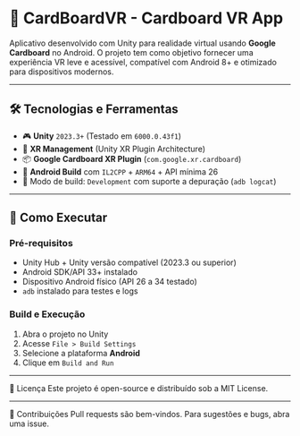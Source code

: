 # 📱 CardBoardVR - Cardboard VR App

Aplicativo desenvolvido com Unity para realidade virtual usando **Google Cardboard** no Android. O projeto tem como objetivo fornecer uma experiência VR leve e acessível, compatível com Android 8+ e otimizado para dispositivos modernos.

---

## 🛠️ Tecnologias e Ferramentas

- 🎮 **Unity** `2023.3+` (Testado em `6000.0.43f1`)
- 🧠 **XR Management** (Unity XR Plugin Architecture)
- 📦 **Google Cardboard XR Plugin** (`com.google.xr.cardboard`)
- 📱 **Android Build** com `IL2CPP` + `ARM64` + API mínima 26
- 🧪 Modo de build: `Development` com suporte a depuração (`adb logcat`)

---

## 🚀 Como Executar

### Pré-requisitos

- Unity Hub + Unity versão compatível (2023.3 ou superior)
- Android SDK/API 33+ instalado
- Dispositivo Android físico (API 26 a 34 testado)
- `adb` instalado para testes e logs

### Build e Execução

1. Abra o projeto no Unity
2. Acesse `File > Build Settings`
3. Selecione a plataforma **Android**
4. Clique em `Build and Run`

---

📄 Licença
Este projeto é open-source e distribuído sob a MIT License.

---

🤝 Contribuições
Pull requests são bem-vindos. Para sugestões e bugs, abra uma issue.



